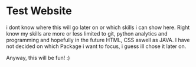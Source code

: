 

# Test Website
i dont know where this will go later on or which skills i can show here. Right know my skills
are more or less limited to git, python analytics and programming and hopefully in the future
HTML, CSS aswell as JAVA. 
I have not decided on which Package i want to focus, i guess ill chose it later on.

Anyway, this will be fun! :)

